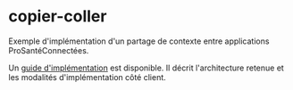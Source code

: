 # copier-coller
Exemple d'implémentation d'un partage de contexte entre applications ProSantéConnectées.

Un [guide d'implémentation](https://github.com/prosanteconnect/copier-coller/blob/main/Guide_d_implementation_ANS_copier_coller_v1.0.pdf) est disponible. Il décrit l'architecture retenue et les modalités d'implémentation côté client.
